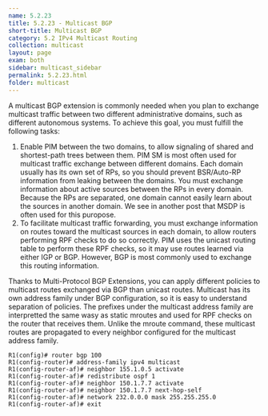 ```yaml
---
name: 5.2.23
title: 5.2.23 - Multicast BGP
short-title: Multicast BGP
category: 5.2 IPv4 Multicast Routing
collection: multicast
layout: page
exam: both
sidebar: multicast_sidebar
permalink: 5.2.23.html
folder: multicast
---
```

A multicast BGP extension is commonly needed when you plan to exchange multicast traffic between two different administrative domains, such as different autonomous systems. To achieve this goal, you must fulfill the following tasks:
1. Enable PIM between the two domains, to allow signaling of shared and shortest-path trees between them. PIM SM is most often used for multicast traffic exchange between different domains. Each domain usually has its own set of RPs, so you should prevent BSR/Auto-RP information from leaking between the domains. You must exchange information about active sources between the RPs in every domain. Because the RPs are separated, one domain cannot easily learn about the sources in another domain. We see in another post that MSDP is often used for this puropose.
2. To facilitate multicast traffic forwarding, you must exchange information on routes toward the multicast sources in each domain, to allow routers performing RPF checks to do so correctly. PIM uses the unicast routing table to perform these RPF checks, so it may use routes learned via either IGP or BGP. However, BGP is most commonly used to exchange this routing information.

Thanks to Multi-Protocol BGP Extensions, you can apply different policies to multicast routes exchanged via BGP than unicast routes. Multicast has its own address family under BGP configuration, so it is easy to understand separation of policies. The prefixes under the multicast address family are interpretted the same wasy as static mroutes and used for RPF checks on the router that receives them. Unlike the mroute command, these multicast routes are propagated to every neighbor configured for the multicast address family.
```
R1(config)# router bgp 100
R1(config-router)# address-family ipv4 multicast
R1(config-router-af)# neighbor 155.1.0.5 activate
R1(config-router-af)# redistribute ospf 1
R1(config-router-af)# neighbor 150.1.7.7 activate
R1(config-router-af)# neighbor 150.1.7.7 next-hop-self
R1(config-router-af)# network 232.0.0.0 mask 255.255.255.0
R1(config-router-af)# exit
```

